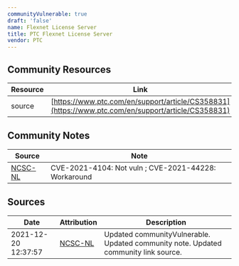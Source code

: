 ```yaml
---
communityVulnerable: true
draft: 'false'
name: Flexnet License Server
title: PTC Flexnet License Server
vendor: PTC
---
```



## Community Resources
| Resource | Link |
| --- | --- |
| source | [https://www.ptc.com/en/support/article/CS358831](https://www.ptc.com/en/support/article/CS358831) |

## Community Notes
| Source | Note |
| --- | --- |
| [NCSC-NL](https://github.com/NCSC-NL/log4shell/blob/main/software/README.md) | CVE-2021-4104: Not vuln ; CVE-2021-44228: Workaround </ul> |

## Sources
| Date | Attribution | Description |
| --- | --- | --- |
| 2021-12-20 12:37:57 | [NCSC-NL](https://github.com/NCSC-NL/log4shell/blob/main/software/README.md) | Updated communityVulnerable. Updated community note. Updated community link source.  |
